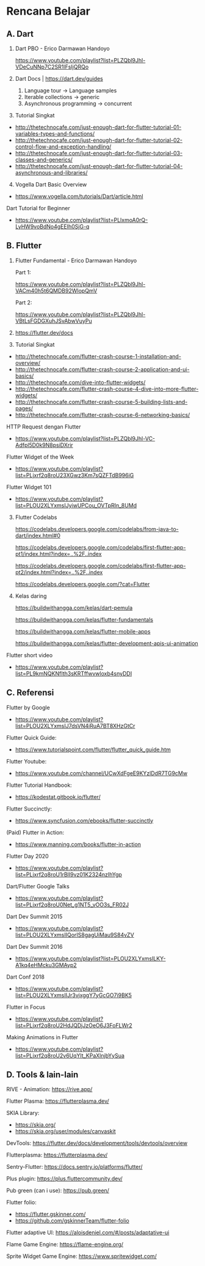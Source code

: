 # Rencana Belajar

## A. Dart

1. Dart PBO - Erico Darmawan Handoyo

   https://www.youtube.com/playlist?list=PLZQbl9Jhl-VDeCuNNp7C2SR1lFsIjQRQo

2. Dart Docs | https://dart.dev/guides

	1. Language tour -> Language samples
	2. Iterable collections -> generic
	3. Asynchronous programming -> concurrent

3. Tutorial Singkat
- http://thetechnocafe.com/just-enough-dart-for-flutter-tutorial-01-variables-types-and-functions/
- http://thetechnocafe.com/just-enough-dart-for-flutter-tutorial-02-control-flow-and-exception-handling/
- http://thetechnocafe.com/just-enough-dart-for-flutter-tutorial-03-classes-and-generics/
- http://thetechnocafe.com/just-enough-dart-for-flutter-tutorial-04-asynchronous-and-libraries/

4. Vogella Dart Basic Overview
- https://www.vogella.com/tutorials/Dart/article.html

Dart Tutorial for Beginner
- https://www.youtube.com/playlist?list=PLlxmoA0rQ-LyHW9voBdNo4gEEIh0SjG-q
	
## B. Flutter

1. Flutter Fundamental - Erico Darmawan Handoyo

    Part 1:

    https://www.youtube.com/playlist?list=PLZQbl9Jhl-VACm40h5t6QMDB92WlopQmV
	
    Part 2:
    
    https://www.youtube.com/playlist?list=PLZQbl9Jhl-VBtLsFGDGXuhJSvAbwVuyPu

2. https://flutter.dev/docs

3. Tutorial Singkat

- http://thetechnocafe.com/flutter-crash-course-1-installation-and-overview/
- http://thetechnocafe.com/flutter-crash-course-2-application-and-ui-basics/
- http://thetechnocafe.com/dive-into-flutter-widgets/
- http://thetechnocafe.com/flutter-crash-course-4-dive-into-more-flutter-widgets/
- http://thetechnocafe.com/flutter-crash-course-5-building-lists-and-pages/
- http://thetechnocafe.com/flutter-crash-course-6-networking-basics/

HTTP Request dengan Flutter
- https://www.youtube.com/playlist?list=PLZQbl9Jhl-VC-Adfpl5D0k9N8psiDXrir

Flutter Widget of the Week
- https://www.youtube.com/playlist?list=PLjxrf2q8roU23XGwz3Km7sQZFTdB996iG

Flutter Widget 101
- https://www.youtube.com/playlist?list=PLOU2XLYxmsIJyiwUPCou_OVTpRIn_8UMd

3. Flutter Codelabs
	
	https://codelabs.developers.google.com/codelabs/from-java-to-dart/index.html#0
	
	https://codelabs.developers.google.com/codelabs/first-flutter-app-pt1/index.html?index=..%2F..index
	
	https://codelabs.developers.google.com/codelabs/first-flutter-app-pt2/index.html?index=..%2F..index
	
	https://codelabs.developers.google.com/?cat=Flutter

4. Kelas daring

	https://buildwithangga.com/kelas/dart-pemula
	
	https://buildwithangga.com/kelas/flutter-fundamentals
	
	https://buildwithangga.com/kelas/flutter-mobile-apps
	
	https://buildwithangga.com/kelas/flutter-development-apis-ui-animation

Flutter short video
- https://www.youtube.com/playlist?list=PL9kmNQKNfIth3sKRTffwvwloxb4snyDDI

## C. Referensi

Flutter by Google
- https://www.youtube.com/playlist?list=PLOU2XLYxmsIJ7dsVN4iRuA7BT8XHzGtCr

Flutter Quick Guide: 
- https://www.tutorialspoint.com/flutter/flutter_quick_guide.htm

Flutter Youtube: 
- https://www.youtube.com/channel/UCwXdFgeE9KYzlDdR7TG9cMw

Flutter Tutorial Handbook: 
- https://kodestat.gitbook.io/flutter/

Flutter Succinctly: 
- https://www.syncfusion.com/ebooks/flutter-succinctly

(Paid) Flutter in Action: 
- https://www.manning.com/books/flutter-in-action

Flutter Day 2020
- https://www.youtube.com/playlist?list=PLjxrf2q8roU1rBlI9vz01K2324nzIhYgp

Dart/Flutter Google Talks
- https://www.youtube.com/playlist?list=PLjxrf2q8roU0Net_g1NT5_vOO3s_FR02J

Dart Dev Summit 2015
- https://www.youtube.com/playlist?list=PLOU2XLYxmsIIQorIS8gagUiMau9S84vZV

Dart Dev Summit 2016
- https://www.youtube.com/playlist?list=PLOU2XLYxmsILKY-A1kq4eHMcku3GMAyp2

Dart Conf 2018
- https://www.youtube.com/playlist?list=PLOU2XLYxmsIIJr3vjxggY7yGcGO7i9BK5

Flutter in Focus
- https://www.youtube.com/playlist?list=PLjxrf2q8roU2HdJQDjJzOeO6J3FoFLWr2

Making Animations in Flutter
- https://www.youtube.com/playlist?list=PLjxrf2q8roU2v6UqYlt_KPaXlnjbYySua



## D. Tools & lain-lain

RIVE - Animation: https://rive.app/

Flutter Plasma: https://flutterplasma.dev/

SKIA Library: 
- https://skia.org/
- https://skia.org/user/modules/canvaskit

DevTools: https://flutter.dev/docs/development/tools/devtools/overview

Flutterplasma: https://flutterplasma.dev/

Sentry-Flutter: https://docs.sentry.io/platforms/flutter/

Plus plugin: https://plus.fluttercommunity.dev/

Pub green (can i use): https://pub.green/

Flutter folio:
- https://flutter.gskinner.com/
- https://github.com/gskinnerTeam/flutter-folio

Flutter adaptive UI: https://aloisdeniel.com/#/posts/adaptative-ui

Flame Game Engine: https://flame-engine.org/

Sprite Widget Game Engine: https://www.spritewidget.com/

